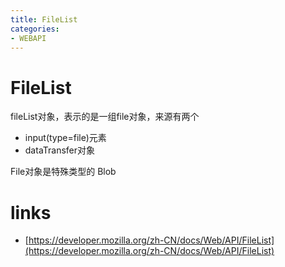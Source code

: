 ```yaml
---
title: FileList
categories: 
- WEBAPI
---
```


# FileList

fileList对象，表示的是一组file对象，来源有两个

- input(type=file)元素
- dataTransfer对象

File对象是特殊类型的 Blob


# links

- [https://developer.mozilla.org/zh-CN/docs/Web/API/FileList](https://developer.mozilla.org/zh-CN/docs/Web/API/FileList)
